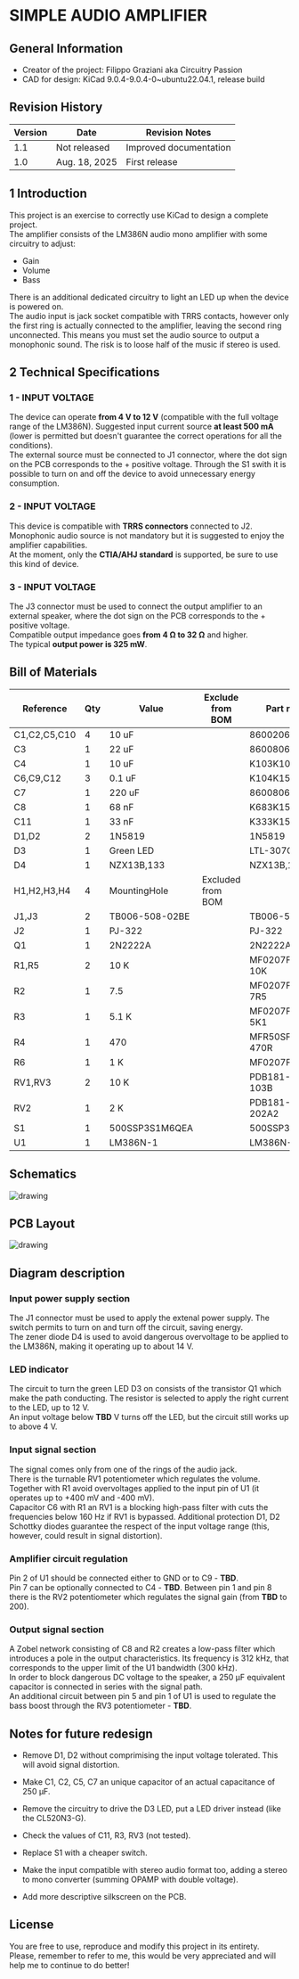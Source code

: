 # SIMPLE AUDIO AMPLIFIER

## General Information

- Creator of the project: Filippo Graziani aka Circuitry Passion
- CAD for design: KiCad 9.0.4-9.0.4-0~ubuntu22.04.1, release build

## Revision History

|Version|Date         |Revision Notes|
|-------|-------------|--------------|
|1.1    |Not released |Improved documentation|
|1.0    |Aug. 18, 2025| First release|

## 1 Introduction

This project is an exercise to correctly use KiCad to design a complete project.  
The amplifier consists of the LM386N audio mono amplifier with some circuitry to adjust:

- Gain
- Volume
- Bass

There is an additional dedicated circuitry to light an LED up when the device is powered on.  
The audio input is jack socket compatible with TRRS contacts, however only the first ring is actually connected to the amplifier, leaving the second ring unconnected. This means you must set the audio source to output a monophonic sound. The risk is to loose half of the music if stereo is used.

## 2 Technical Specifications

### 1 - INPUT VOLTAGE

The device can operate **from 4 V to 12 V** (compatible with the full voltage range of the LM386N). Suggested input current source **at least 500 mA** (lower is permitted but doesn't guarantee the correct operations for all the conditions).  
The external source must be connected to J1 connector, where the dot sign on the PCB corresponds to the + positive voltage.
Through the S1 swith it is possible to turn on and off the device to avoid unnecessary energy consumption.

### 2 - INPUT VOLTAGE

This device is compatible with **TRRS connectors** connected to J2. Monophonic audio source is not mandatory but it is suggested to enjoy the amplifier capabilities.  
At the moment, only the **CTIA/AHJ standard** is supported, be sure to use this kind of device.  

### 3 - INPUT VOLTAGE

The J3 connector must be used to connect the output amplifier to an external speaker, where the dot sign on the PCB corresponds to the + positive voltage.  
Compatible output impedance goes **from 4 Ω to 32 Ω** and higher.  
The typical **output power is 325 mW**.

## Bill of Materials

|Reference   |Qty|Value         |Exclude from BOM |Part number       |
|------------|---|--------------|-----------------|------------------|
|C1,C2,C5,C10|4  |10 uF         |                 |860020672010      |
|C3          |1  |22 uF         |                 |860080672001      |
|C4          |1  |10 uF         |                 |K103K10X7RF5UL2   |
|C6,C9,C12   |3  |0.1 uF        |                 |K104K15X7RF5TL2   |
|C7          |1  |220 uF        |                 |860080675015      |
|C8          |1  |68 nF         |                 |K683K15X7RF5TL2   |
|C11         |1  |33 nF         |                 |K333K15X7RF5TL2   |
|D1,D2       |2  |1N5819        |                 |1N5819            |
|D3          |1  |Green LED     |                 |LTL-307GLC        |
|D4          |1  |NZX13B,133    |                 |  NZX13B,133      |
|H1,H2,H3,H4 |4  |MountingHole  |Excluded from BOM|                  |
|J1,J3       |2  |TB006-508-02BE|                 |TB006-508-02BE    |
|J2          |1  |PJ-322        |                 |PJ-322            |
|Q1          |1  |2N2222A       |                 |2N2222A           |
|R1,R5       |2  |10 K          |                 |MF0207FRE52-10K   |
|R2          |1  |7.5           |                 |MF0207FTE52-7R5   |
|R3          |1  |5.1 K         |                 |MF0207FTE52-5K1   |
|R4          |1  |470           |                 |MFR50SFTE52-470R  |
|R6          |1  |1 K           |                 |MF0207FTE52-1K    |
|RV1,RV3     |2  |10 K          |                 |PDB181-K420K-103B |
|RV2         |1  |2 K           |                 |PDB181-K420K-202A2|
|S1          |1  |500SSP3S1M6QEA|                 |500SSP3S1M6QEA    |
|U1          |1  |LM386N-1      |                 |LM386N-1/NOPB     |

## Schematics

![drawing](./output/simple_audio_amplifier.svg)

## PCB Layout

![drawing](./output/simple_audio_amplifier_layout.svg)

## Diagram description

### Input power supply section

The J1 connector must be used to apply the extenal power supply. The switch permits to turn on and turn off the circuit, saving energy.  
The zener diode D4 is used to avoid dangerous overvoltage to be applied to the LM386N, making it operating up to about 14 V.

### LED indicator

The circuit to turn the green LED D3 on consists of the transistor Q1 which make the path conducting. The resistor is selected to apply the right current to the LED, up to 12 V.  
An input voltage below **TBD** V turns off the LED, but the circuit still works up to above 4 V.

### Input signal section

The signal comes only from one of the rings of the audio jack.  
There is the turnable RV1 potentiometer which regulates the volume. Together with R1 avoid overvoltages applied to the input pin of U1 (it operates up to +400 mV and -400 mV).  
Capacitor C6 with R1 an RV1 is a blocking high-pass filter with cuts the frequencies below 160 Hz if RV1 is bypassed.
Additional protection D1, D2 Schottky diodes guarantee the respect of the input voltage range (this, however, could result in signal distortion).

### Amplifier circuit regulation

Pin 2 of U1 should be connected either to GND or to C9 - **TBD**.  
Pin 7 can be optionally connected to C4 - **TBD**.
Between pin 1 and pin 8 there is the RV2 potentiometer which regulates the signal gain (from **TBD** to 200).  

### Output signal section

A Zobel network consisting of C8 and R2 creates a low-pass filter which introduces a pole in the output characteristics. Its frequency is 312 kHz, that corresponds to the upper limit of the U1 bandwidth (300 kHz).  
In order to block dangerous DC voltage to the speaker, a 250 µF equivalent capacitor is connected in series with the signal path.  
An additional circuit between pin 5 and pin 1 of U1 is used to regulate the bass boost through the RV3 potentiometer - **TBD**.

## Notes for future redesign

- Remove D1, D2 without comprimising the input voltage tolerated. This will avoid signal distortion.

- Make C1, C2, C5, C7 an unique capacitor of an actual capacitance of 250 µF.

- Remove the circuitry to drive the D3 LED, put a LED driver instead (like the CL520N3-G).

- Check the values of C11, R3, RV3 (not tested).

- Replace S1 with a cheaper switch.

- Make the input compatible with stereo audio format too, adding a stereo to mono converter (summing OPAMP with double voltage).

- Add more descriptive silkscreen on the PCB.

## License

You are free to use, reproduce and modify this project in its entirety.  
Please, remember to refer to me, this would be very appreciated and will help me to continue to do better!
